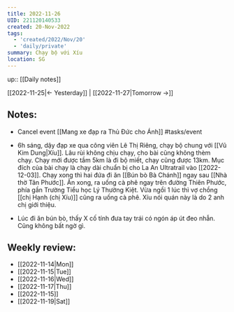 ```yaml
---
title: 2022-11-26
UID: 221120140533
created: 20-Nov-2022
tags:
  - 'created/2022/Nov/20'
  - 'daily/private'
summary: Chạy bộ với Xíu
location: SG
---
```

up:: [[Daily notes]]

[[2022-11-25|<- Yesterday]] | [[2022-11-27|Tomorrow ->]]

## Notes:

- Cancel event [[Mang xe đạp ra Thủ Đức cho Ánh]] #tasks/event 

- 6h sáng, dậy đạp xe qua công viên Lê Thị Riêng, chạy bộ chung với [[Vũ Kim Dung|Xíu]]. Lâu rùi không chịu chạy, cho bài cũng không thèm chạy. Chạy mới được tầm 5km là đi bộ miết, chạy cũng được 13km. Mục đích của bài chạy là chạy dài chuẩn bị cho La An Ultratrail vào [[2022-12-03]]. Chạy xong thì hai đứa đi ăn [[Bún bò Bà Chánh]] ngay sau [[Nhà thờ Tân Phước]]. Ăn xong, ra uống cà phê ngay trên đường Thiên Phước, phía gần Trường Tiểu học Lý Thường Kiệt. Vừa ngồi 1 lúc thì vợ chồng [[chị Hạnh (chị Xíu)]] cũng ra uống cà phê. Xíu nói quán này là do 2 anh chị giới thiệu.

- Lúc đi ăn bún bò, thấy X cố tính đưa tay trái có ngón áp út đeo nhẫn. Cũng không bất ngờ gì.

## Weekly review:
- [[2022-11-14|Mon]]
- [[2022-11-15|Tue]]
- [[2022-11-16|Wed]]
- [[2022-11-17|Thu]]
- [[2022-11-15]]
- [[2022-11-19|Sat]]
